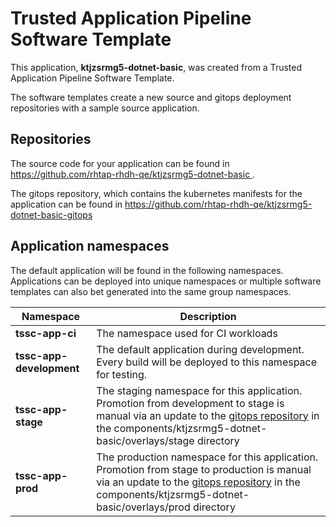 # Trusted Application Pipeline Software Template

This application, **ktjzsrmg5-dotnet-basic**, was created from a Trusted Application Pipeline Software Template.

The software templates create a new source and gitops deployment repositories with a sample source application. 

## Repositories

The source code for your application can be found in [https://github.com/rhtap-rhdh-qe/ktjzsrmg5-dotnet-basic ](https://github.com/rhtap-rhdh-qe/ktjzsrmg5-dotnet-basic ).
 
The gitops repository, which contains the kubernetes manifests for the application can be found in 
[https://github.com/rhtap-rhdh-qe/ktjzsrmg5-dotnet-basic-gitops ](https://github.com/rhtap-rhdh-qe/ktjzsrmg5-dotnet-basic-gitops ) 

## Application namespaces 

The default application will be found in the following namespaces. Applications can be deployed into unique namespaces or multiple software templates can also bet generated into the same group namespaces.  

|  Namespace   |  Description   |  
| -------- | -------- |
| **tssc-app-ci** | The namespace used for CI workloads |
| **tssc-app-development** | The default application during development. Every build will be deployed to this namespace for testing. |
| **tssc-app-stage** | The staging namespace for this application. Promotion from development to stage is manual via an update to the [gitops repository](https://github.com/rhtap-rhdh-qe/ktjzsrmg5-dotnet-basic-gitops ) in the components/ktjzsrmg5-dotnet-basic/overlays/stage directory |
| **tssc-app-prod** | The production namespace for this application. Promotion from stage to production is manual via an update to the [gitops repository](https://github.com/rhtap-rhdh-qe/ktjzsrmg5-dotnet-basic-gitops ) in the components/ktjzsrmg5-dotnet-basic/overlays/prod directory |
